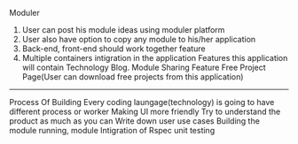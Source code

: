 Moduler
1. User can post his module ideas using moduler platform
2. User also have option to copy any module to his/her application
3. Back-end, front-end should work together feature 
4. Multiple containers intigration in the application
Features this application will contain
Technology Blog.
Module Sharing Feature
Free Project Page(User can download free projects from this application)
___________________________________________________________________________________________________

Process Of Building
Every coding laungage(technology) is going to have different process or worker
Making UI more friendly
Try to understand the product as much as you can
Write down user use cases
Building the module running, module
Intigration of Rspec unit testing


